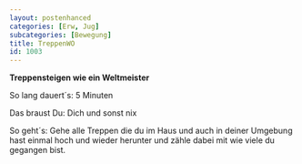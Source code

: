 ```yaml
---
layout: postenhanced
categories: [Erw, Jug]
subcategories: [Bewegung]
title: TreppenWO
id: 1003
---
```

**Treppensteigen wie ein Weltmeister**

So lang dauert´s: 5 Minuten

Das braust Du: Dich und sonst nix

So geht´s: Gehe alle Treppen die du im Haus und auch in deiner Umgebung hast einmal hoch und wieder herunter und zähle dabei mit wie viele du gegangen bist.

